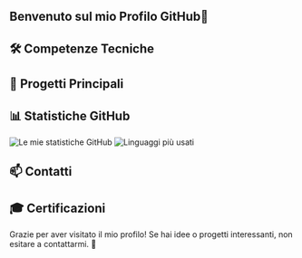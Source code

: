## Benvenuto sul mio Profilo GitHub👋

<!--
**montiRaf/montiRaf** is a ✨ _special_ ✨ repository because its `README.md` (this file) appears on your GitHub profile.

In lavorazione

Here are some ideas to get you started:

- 🔭 I’m currently working on ...
- 🌱 I’m currently learning ...
- 👯 I’m looking to collaborate on ...
- 🤔 I’m looking for help with ...
- 💬 Ask me about ...
- 📫 How to reach me: ...
- 😄 Pronouns: ...
- ⚡ Fun fact: ...
-->


## 🛠 Competenze Tecniche

## 🌟 Progetti Principali

## 📊 Statistiche GitHub
![Le mie statistiche GitHub](https://github-readme-stats.vercel.app/api?username=montiRaf&show_icons=true&theme=radical)
![Linguaggi più usati](https://github-readme-stats.vercel.app/api/top-langs/?username=montiRaf&layout=compact&theme=radical)

## 📫 Contatti

## 🎓 Certificazioni

Grazie per aver visitato il mio profilo! Se hai idee o progetti interessanti, non esitare a contattarmi. 🌟



